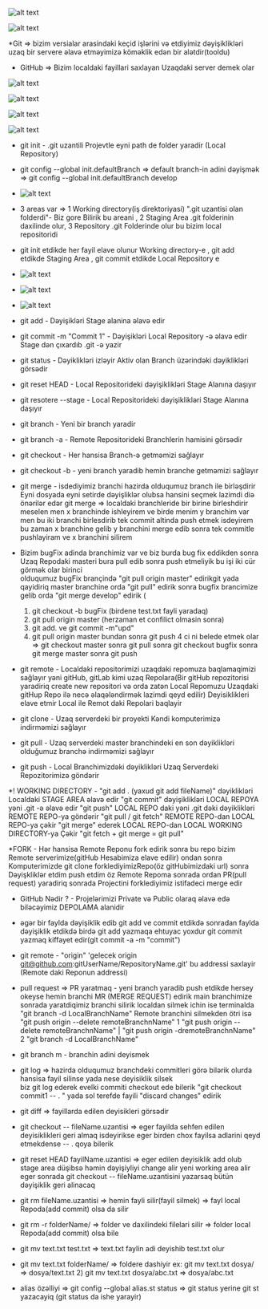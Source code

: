 ![alt text](image-5.png)


![alt text](image-6.png)


*Git => bizim versialar arasindaki keçid işlərini və etdiyimiz dəyişiklikləri uzaq bir servere əlavə etməyimizə köməklik edən bir alətdir(tooldu)


* GitHub => Bizim localdaki fayillari saxlayan Uzaqdaki server demek olar

![alt text](image-7.png)

![alt text](image-8.png)

![alt text](image-9.png)

![alt text](image-10.png)

* git init - .git uzantili Projevtle eyni path de folder yaradir (Local Repository)

* git config --global init.defaultBranch <branchName> => default branch-in adini dəyişmək => git config --global init.defaultBranch develop

* ![alt text](image.png)

* 3 areas var => 1 Working directory(iş direktoriyasi) ".git uzantisi olan folderdi"- Biz gore Bilirik  bu areani , 2 Staging Area .git folderinin daxilinde olur, 
  3 Repository .git Folderinde olur bu bizim local repositoridi
* git init etdikde her fayil elave olunur Working directory-e , git add etdikde Staging Area , git commit etdikde Local Repository e

* ![alt text](image-1.png)

* ![alt text](image-4.png)

* ![alt text](image-3.png)

* git add - Dəyişikləri Stage alanina əlavə edir

* git commit -m "Commit 1" - Dəyişikləri Local Repository -ə əlavə edir Stage dən çıxardıb .git -ə yazir 

* git status - Dəyiklikləri izləyir Aktiv olan Branch üzərindəki dəyiklikləri görsədir

* git reset HEAD <File Name> - Local Repositorideki dəyişiklikləri Stage Alanına daşıyır

* git resotere <File Name>  --stage - Local Repositorideki dəyişiklikləri Stage Alanına daşıyır 

* git branch <Branch Name> - Yeni bir branch yaradir

* git branch -a - Remote Repositorideki Branchlerin hamisini görsədir

* git checkout - Her hansisa Branch-ə getməmizi sağlayır

* git checkout -b <Branch Name> - yeni branch yaradib hemin branche getməmizi sağlayır

* git merge - isdediyimiz branchi hazirda olduqumuz branch ile birləşdirir
	      Eyni dosyada eyni setirde dəyişliklər olubsa hansini seçmek lazimdi diə önərilər edər
  git merge => localdaki branchleride bir birine birleshdirir meselen men x branchinde ishleyirem ve birde menim y branchim var men bu iki branchi birlesdirib tek commit altinda push etmek isdeyirem bu zaman x branchine gelib y branchini merge edib sonra tek commitle pushlayiram ve x branchini silirem

* Bizim bugFix adinda branchimiz var ve biz burda bug fix eddikden sonra Uzaq Repodaki masteri bura pull edib sonra push etmeliyik bu işi iki cür görmək olar birinci       
  olduqumuz bugFix brançində "git pull origin master"  edirikgit yada qayidiriq master branchine orda "git pull" edirik sonra bugfix brancimize gelib orda "git merge develop" edirik (
    1) git checkout -b bugFix (birdene test.txt fayli yaradaq)
    2) git pull origin master (herzaman et confilict olmasin sonra)
    3) git add.  ve git commit -m"upd"
    4) git pull origin master      bundan      sonra git push
    4 ci ni belede etmek olar => git checkout master   sonra git pull   sonra   git checkout bugfix   sonra git merge master   sonra git push

* git remote - Localdaki repositorimizi uzaqdaki repomuza baqlamaqimizi sağlayır
               yəni gitHub, gitLab kimi uzaq Repolara(Bir gitHub repozitorisi yaradiriq
               create new repositori və orda zatən Local Repomuzu Uzaqdaki gitHup Repo 
               ilə necə əlaqələndirmək lazimdi qeyd edilir) Deyisiklikleri elave etmir Local ile Remot daki Repolari baqlayir

* git clone - Uzaq serverdeki bir proyekti Kəndi komputerimizə indirməmizi sağlayır

* git pull - Uzaq serverdeki master branchindeki en son dəyiklikləri olduğumuz branchə indirməmizi sağlayır

* git push - Local Branchimizdəki dəyiklikləri Uzaq Serverdeki Repozitorimizə göndərir

*! WORKING DIRECTORY - "git add . (yaxud git add fileName)" dəyiklikləri Localdaki STAGE AREA əlavə edir 
 "git commit" dəyişiklikləri LOCAL REPOYA yəni .git -ə əlavə edir 
 "git push" LOCAL REPO daki yəni .git dəki dəyiklikləri REMOTE REPO-ya göndərir
 "git pull / git fetch" REMOTE REPO-dan LOCAL REPO-ya çəkir 
 "git merge" ederek LOCAL REPO-dan LOCAL WORKING DIRECTORY-ya Çəkir
 "git fetch + git merge = git pull"
 
*FORK - Hər hansisa Remote Reponu fork edirik sonra bu repo bizim Remote serverimize(gitHub Hesabimiza elave edilir) ondan sonra Komputerimizde
        git clone forklediyimizRepo(öz gitHubimizdaki url) sonra Dəyişkliklər etdim push etdim öz Remote Repoma sonrada ordan PR(pull request)
        yaradiriq sonrada Projectini forklediyimiz istifadeci merge edir

* GitHub Nədir ? - Projelərimizi Private və Public olaraq əlavə edə biləcəyimiz DEPOLAMA alanidir

* əgər bir faylda dəyişiklik edib git add ve commit etdikdə sonradan faylda dəyişiklik etdikdə birdə git add yazmaqa ehtuyac yoxdur 
  git commit yazmaq kiffayet edir(git commit -a -m "commit")

* git remote - "origin" 'gelecek origin git@github.com:gitUserName/RepositoryName.git' bu addressi saxlayir (Remote daki Reponun addressi)

* pull request => PR yaratmaq - yeni branch yaradib push etdikde hersey okeyse hemin branchi MR (MERGE REQUEST) edirik main branchimize sonrada yaratdiqimiz branchi silirik
  localdan silmek ichin ise terminalda   "git branch -d LocalBranchName"   Remote branchini silmekden ötri isə  "git push origin --delete remoteBranchnName"
  1 "git push origin --delete remoteBranchnName"  | "git push origin -dremoteBranchnName"
  2  "git branch -d LocalBranchName"

* git branch m <old branch name> <new branch name> - branchin adini deyismek

* git log => hazirda olduqumuz branchdeki commitleri görə bilərik olurda hansisa fayil silinse yada nese deyisiklik silsek  
  biz git log ederek evelki commiti checkout ede bilerik "git checkout commit1 -- . " yada sol terefde fayili "discard changes" edirik 

* git diff => fayillarda edilen deyisikleri görsədir 

* git checkout -- fileName.uzantisi => eger fayilda sehfen edilen deyisiklikleri geri almaq isdeyirikse eger birden chox fayilsa adlarini qeyd etmekdense -- . qoya bilerik

* git reset HEAD fayilName.uzantisi => eger edilen deyisiklik add olub stage area düşibsə həmin dəyişiyliyi change alir yeni working area alir
  eger sonrada git checkout -- fileName.uzantisini yazarsaq bütün dəyişiklik geri alinacaq 

* git rm fileName.uzantisi => hemin fayli silir(fayil silmek) => fayl local Repoda(add commit) olsa da silir 

* git rm -r folderName/ => folder ve daxilindeki filelari silir  => folder local Repoda(add commit) olsa bile 

* git mv text.txt test.txt => text.txt faylin adi deyishib test.txt olur

* git mv text.txt folderName/ => foldere dashiyir ex: git mv text.txt dosya/ => dosya/text.txt  2) git mv text.txt dosya/abc.txt => dosya/abc.txt

* alias özəlliyi => git config --global alias.st status => git status yerine git st yazacayiq (git status da ishe yarayir)